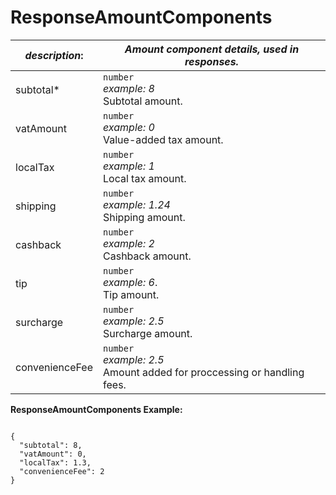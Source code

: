
# ResponseAmountComponents

| *description*:   | *Amount component details, used in responses.*|
|----|----|
| subtotal* |    ``` number ```   <br/>  *example: 8* <br/>  Subtotal amount.|
| vatAmount |    ``` number ```  <br/>   *example: 0* <br/>  Value-added tax amount.|
| localTax |    ``` number ```  <br/>   *example: 1* <br/>  Local tax amount.|
| shipping |    ``` number ```  <br/>   *example: 1.24* <br/>  Shipping amount.|
| cashback |    ``` number ```  <br/>   *example: 2* <br/>  Cashback amount.|
| tip |    ``` number ```   <br/>  *example: 6*. <br/>  Tip amount.|
| surcharge |    ``` number ```  <br/>   *example: 2.5* <br/>  Surcharge  amount.|
| convenienceFee |    ``` number ```   <br/>  *example: 2.5* <br/>  Amount added for proccessing or handling fees.|   

**ResponseAmountComponents Example:**

```{r}

{
  "subtotal": 8,
  "vatAmount": 0,
  "localTax": 1.3,
  "convenienceFee": 2
}
```  





